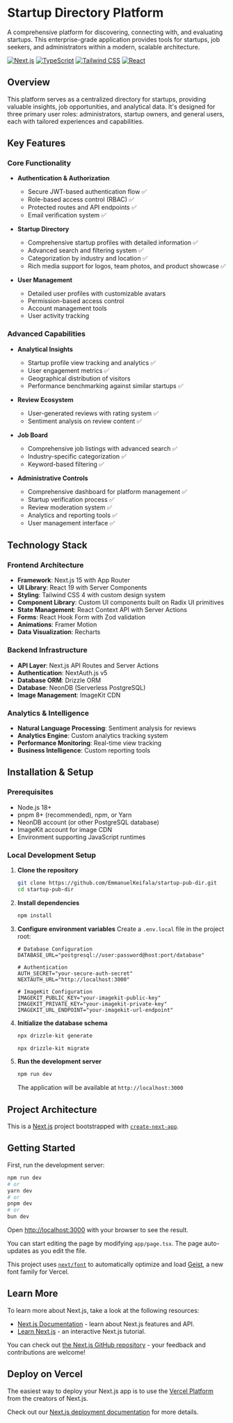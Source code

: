 # Startup Directory Platform

A comprehensive platform for discovering, connecting with, and evaluating startups. This enterprise-grade application provides tools for startups, job seekers, and administrators within a modern, scalable architecture.

[![Next.js](https://img.shields.io/badge/Next.js-15-black?style=flat&logo=next.js)](https://nextjs.org/)
[![TypeScript](https://img.shields.io/badge/TypeScript-5-blue?style=flat&logo=typescript)](https://www.typescriptlang.org/)
[![Tailwind CSS](https://img.shields.io/badge/Tailwind-4-38B2AC?style=flat&logo=tailwind-css)](https://tailwindcss.com/)
[![React](https://img.shields.io/badge/React-19-61DAFB?style=flat&logo=react)](https://react.dev/)

## Overview

This platform serves as a centralized directory for startups, providing valuable insights, job opportunities, and analytical data. It's designed for three primary user roles: administrators, startup owners, and general users, each with tailored experiences and capabilities.

## Key Features

### Core Functionality

- **Authentication & Authorization**

  - Secure JWT-based authentication flow ✅
  - Role-based access control (RBAC) ✅
  - Protected routes and API endpoints ✅
  - Email verification system ✅

- **Startup Directory**

  - Comprehensive startup profiles with detailed information ✅
  - Advanced search and filtering system ✅
  - Categorization by industry and location ✅
  - Rich media support for logos, team photos, and product showcase ✅

- **User Management**
  - Detailed user profiles with customizable avatars
  - Permission-based access control
  - Account management tools
  - User activity tracking

### Advanced Capabilities

- **Analytical Insights**

  - Startup profile view tracking and analytics ✅
  - User engagement metrics ✅
  - Geographical distribution of visitors
  - Performance benchmarking against similar startups ✅

- **Review Ecosystem**

  - User-generated reviews with rating system ✅
  - Sentiment analysis on review content ✅

- **Job Board**

  - Comprehensive job listings with advanced search ✅
  - Industry-specific categorization ✅
  - Keyword-based filtering ✅

- **Administrative Controls**
  - Comprehensive dashboard for platform management ✅
  - Startup verification process ✅
  - Review moderation system ✅
  - Analytics and reporting tools ✅
  - User management interface ✅

## Technology Stack

### Frontend Architecture

- **Framework**: Next.js 15 with App Router
- **UI Library**: React 19 with Server Components
- **Styling**: Tailwind CSS 4 with custom design system
- **Component Library**: Custom UI components built on Radix UI primitives
- **State Management**: React Context API with Server Actions
- **Forms**: React Hook Form with Zod validation
- **Animations**: Framer Motion
- **Data Visualization**: Recharts

### Backend Infrastructure

- **API Layer**: Next.js API Routes and Server Actions
- **Authentication**: NextAuth.js v5
- **Database ORM**: Drizzle ORM
- **Database**: NeonDB (Serverless PostgreSQL)
- **Image Management**: ImageKit CDN

### Analytics & Intelligence

- **Natural Language Processing**: Sentiment analysis for reviews
- **Analytics Engine**: Custom analytics tracking system
- **Performance Monitoring**: Real-time view tracking
- **Business Intelligence**: Custom reporting tools

## Installation & Setup

### Prerequisites

- Node.js 18+
- pnpm 8+ (recommended), npm, or Yarn
- NeonDB account (or other PostgreSQL database)
- ImageKit account for image CDN
- Environment supporting JavaScript runtimes

### Local Development Setup

1. **Clone the repository**

   ```bash
   git clone https://github.com/EmmanuelKeifala/startup-pub-dir.git
   cd startup-pub-dir
   ```

2. **Install dependencies**

   ```bash
   npm install
   ```

3. **Configure environment variables**
   Create a `.env.local` file in the project root:

   ```
   # Database Configuration
   DATABASE_URL="postgresql://user:password@host:port/database"

   # Authentication
   AUTH_SECRET="your-secure-auth-secret"
   NEXTAUTH_URL="http://localhost:3000"

   # ImageKit Configuration
   IMAGEKIT_PUBLIC_KEY="your-imagekit-public-key"
   IMAGEKIT_PRIVATE_KEY="your-imagekit-private-key"
   IMAGEKIT_URL_ENDPOINT="your-imagekit-url-endpoint"
   ```

4. **Initialize the database schema**

   ```bash
   npx drizzle-kit generate
   ```
   ```bash
   npx drizzle-kit migrate
   ```

5. **Run the development server**
   ```bash
   npm run dev
   ```
   The application will be available at `http://localhost:3000`

## Project Architecture

This is a [Next.js](https://nextjs.org) project bootstrapped with [`create-next-app`](https://nextjs.org/docs/app/api-reference/cli/create-next-app).

## Getting Started

First, run the development server:

```bash
npm run dev
# or
yarn dev
# or
pnpm dev
# or
bun dev
```

Open [http://localhost:3000](http://localhost:3000) with your browser to see the result.

You can start editing the page by modifying `app/page.tsx`. The page auto-updates as you edit the file.

This project uses [`next/font`](https://nextjs.org/docs/app/building-your-application/optimizing/fonts) to automatically optimize and load [Geist](https://vercel.com/font), a new font family for Vercel.

## Learn More

To learn more about Next.js, take a look at the following resources:

- [Next.js Documentation](https://nextjs.org/docs) - learn about Next.js features and API.
- [Learn Next.js](https://nextjs.org/learn) - an interactive Next.js tutorial.

You can check out [the Next.js GitHub repository](https://github.com/vercel/next.js) - your feedback and contributions are welcome!

## Deploy on Vercel

The easiest way to deploy your Next.js app is to use the [Vercel Platform](https://vercel.com/new?utm_medium=default-template&filter=next.js&utm_source=create-next-app&utm_campaign=create-next-app-readme) from the creators of Next.js.

Check out our [Next.js deployment documentation](https://nextjs.org/docs/app/building-your-application/deploying) for more details.

